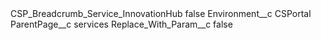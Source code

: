 <?xml version="1.0" encoding="UTF-8"?>
<CustomMetadata xmlns="http://soap.sforce.com/2006/04/metadata" xmlns:xsi="http://www.w3.org/2001/XMLSchema-instance" xmlns:xsd="http://www.w3.org/2001/XMLSchema">
    <label>CSP_Breadcrumb_Service_InnovationHub</label>
    <protected>false</protected>
    <values>
        <field>Environment__c</field>
        <value xsi:type="xsd:string">CSPortal</value>
    </values>
    <values>
        <field>ParentPage__c</field>
        <value xsi:type="xsd:string">services</value>
    </values>
    <values>
        <field>Replace_With_Param__c</field>
        <value xsi:type="xsd:boolean">false</value>
    </values>
</CustomMetadata>
